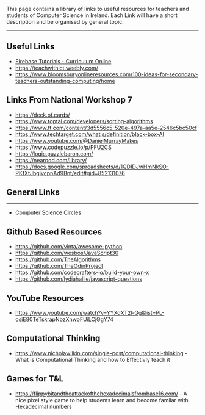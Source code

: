 This page contains a library of links to useful resources for teachers and students of Computer Science in Ireland.
Each Link will have a short description and be organised by general topic.

---

## Useful Links

- [Firebase Tutorials - Curriculum Online](https://www.curriculumonline.ie/Senior-cycle/Senior-Cycle-Subjects/Computer-Science/CS-Support-for-Teaching-and-Learning/Support-Material-for-Teaching-and-Learning/2-ALT-Resources/CSinP-ALT/Tutorials-for-Firebase/)
- https://teachwithict.weebly.com/
- https://www.bloomsburyonlineresources.com/100-ideas-for-secondary-teachers-outstanding-computing/home

## Links From National Workshop 7

- https://deck.of.cards/
- https://www.toptal.com/developers/sorting-algorithms
- https://www.ft.com/content/3d5556c5-520e-497a-aa5e-2546c5bc50cf
- https://www.techtarget.com/whatis/definition/black-box-AI
- https://www.youtube.com/@DanielMurrayMakes
- https://www.codepuzzle.io/p/PFU2CS
- https://logic.puzzlebaron.com/
- https://nearpod.com/library/
- https://docs.google.com/spreadsheets/d/1QDIDJwHmNkSO-PKfXtJbgIvcpnAd9Bnt/edit#gid=852131076

## General Links

---

- [Computer Science Circles](https://cscircles.cemc.uwaterloo.ca/)

## Github Based Resources

- https://github.com/vinta/awesome-python
- https://github.com/wesbos/JavaScript30
- https://github.com/TheAlgorithms
- https://github.com/TheOdinProject
- https://github.com/codecrafters-io/build-your-own-x
- https://github.com/lydiahallie/javascript-questions

## YouTube Resources

- https://www.youtube.com/watch?v=YYXdXT2l-Gg&list=PL-osiE80TeTskrapNbzXhwoFUiLCjGgY74

## Computational Thinking

* https://www.nicholawilkin.com/single-post/computational-thinking - What is Computational Thinking and how to Effectivly teach it

## Games for T&L

* https://flippybitandtheattackofthehexadecimalsfrombase16.com/ - A nice pixel style game to help students learn and become familar with Hexadecimal numbers
